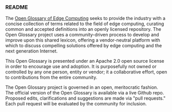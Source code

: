 ### README

The [Open Glossary of Edge Computing](./edge-glossary.md) seeks to provide the industry with a concise collection of terms related to the field of edge computing, curating common and accepted definitions into an openly licensed repository. The Open Glossary project uses a community-driven process to develop and improve upon this shared lexicon, offering a vendor-neutral platform with which to discuss compelling solutions offered by edge computing and the next generation Internet.

This Open Glossary is presented under an Apache 2.0 open source license in order to encourage use and adoption. It is purposefully not owned or controlled by any one person, entity or vendor; it a collaborative effort, open to contributions from the entire community.

The Open Glossary project is governed in an open, meritocratic fashion. The official version of the Open Glossary is available via a live Github repo. Proposed edits, clarifications and suggestions are made via "pull requests." Each pull request will be evaluated by the community for inclusion.
